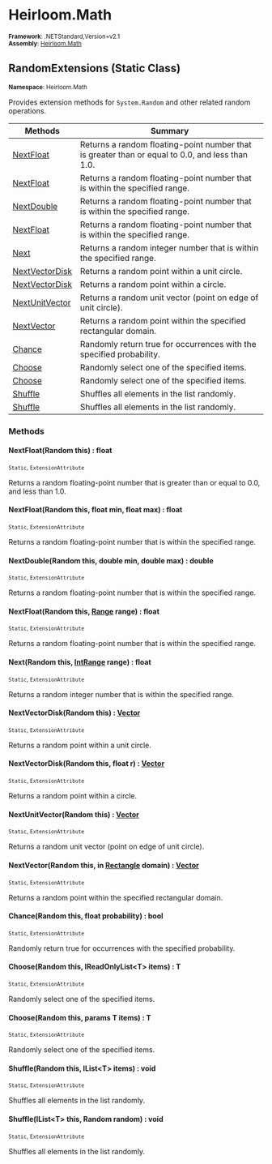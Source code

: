 # Heirloom.Math

<small>**Framework**: .NETStandard,Version=v2.1</small>  
<small>**Assembly**: [Heirloom.Math](../Heirloom.Math/Heirloom.Math.md)</small>  

## RandomExtensions (Static Class)
<small>**Namespace**: Heirloom.Math</sub></small>  

Provides extension methods for `System.Random` and other related random operations.

| Methods                        | Summary                                                                                         |
|--------------------------------|-------------------------------------------------------------------------------------------------|
| [NextFloat](#NEXDC2B233D)      | Returns a random floating-point number that is greater than or equal to 0.0, and less than 1.0. |
| [NextFloat](#NEXDA61B1EF)      | Returns a random floating-point number that is within the specified range.                      |
| [NextDouble](#NEXEFCA8567)     | Returns a random floating-point number that is within the specified range.                      |
| [NextFloat](#NEX34949485)      | Returns a random floating-point number that is within the specified range.                      |
| [Next](#NEXFDB7F181)           | Returns a random integer number that is within the specified range.                             |
| [NextVectorDisk](#NEX211E62B0) | Returns a random point within a unit circle.                                                    |
| [NextVectorDisk](#NEX63ECDA00) | Returns a random point within a circle.                                                         |
| [NextUnitVector](#NEXCF7602C1) | Returns a random unit vector (point on edge of unit circle).                                    |
| [NextVector](#NEX9D3451B7)     | Returns a random point within the specified rectangular domain.                                 |
| [Chance](#CHA4F5BB1DF)         | Randomly return true for occurrences with the specified probability.                            |
| [Choose<T>](#CHO35D979BA)      | Randomly select one of the specified items.                                                     |
| [Choose<T>](#CHOAA1704A7)      | Randomly select one of the specified items.                                                     |
| [Shuffle<T>](#SHU79DAFD52)     | Shuffles all elements in the list randomly.                                                     |
| [Shuffle<T>](#SHU28E3FA21)     | Shuffles all elements in the list randomly.                                                     |

### Methods

#### <a name="NEXDC2B233D"></a>NextFloat(Random this) : float
<small>`Static`, `ExtensionAttribute`</small>

Returns a random floating-point number that is greater than or equal to 0.0, and less than 1.0.


#### <a name="NEXDA61B1EF"></a>NextFloat(Random this, float min, float max) : float
<small>`Static`, `ExtensionAttribute`</small>

Returns a random floating-point number that is within the specified range.


#### <a name="NEXEFCA8567"></a>NextDouble(Random this, double min, double max) : double
<small>`Static`, `ExtensionAttribute`</small>

Returns a random floating-point number that is within the specified range.


#### <a name="NEX34949485"></a>NextFloat(Random this, [Range](Heirloom.Math.Range.md) range) : float
<small>`Static`, `ExtensionAttribute`</small>

Returns a random floating-point number that is within the specified range.


#### <a name="NEXFDB7F181"></a>Next(Random this, [IntRange](Heirloom.Math.IntRange.md) range) : float
<small>`Static`, `ExtensionAttribute`</small>

Returns a random integer number that is within the specified range.


#### <a name="NEX211E62B0"></a>NextVectorDisk(Random this) : [Vector](Heirloom.Math.Vector.md)
<small>`Static`, `ExtensionAttribute`</small>

Returns a random point within a unit circle.


#### <a name="NEX63ECDA00"></a>NextVectorDisk(Random this, float r) : [Vector](Heirloom.Math.Vector.md)
<small>`Static`, `ExtensionAttribute`</small>

Returns a random point within a circle.


#### <a name="NEXCF7602C1"></a>NextUnitVector(Random this) : [Vector](Heirloom.Math.Vector.md)
<small>`Static`, `ExtensionAttribute`</small>

Returns a random unit vector (point on edge of unit circle).


#### <a name="NEX9D3451B7"></a>NextVector(Random this, in [Rectangle](Heirloom.Math.Rectangle.md) domain) : [Vector](Heirloom.Math.Vector.md)
<small>`Static`, `ExtensionAttribute`</small>

Returns a random point within the specified rectangular domain.


#### <a name="CHA4F5BB1DF"></a>Chance(Random this, float probability) : bool
<small>`Static`, `ExtensionAttribute`</small>

Randomly return true for occurrences with the specified probability.


#### <a name="CHO35D979BA"></a>Choose<T>(Random this, IReadOnlyList\<T> items) : T
<small>`Static`, `ExtensionAttribute`</small>

Randomly select one of the specified items.


#### <a name="CHOAA1704A7"></a>Choose<T>(Random this, params T items) : T
<small>`Static`, `ExtensionAttribute`</small>

Randomly select one of the specified items.


#### <a name="SHU79DAFD52"></a>Shuffle<T>(Random this, IList\<T> items) : void
<small>`Static`, `ExtensionAttribute`</small>

Shuffles all elements in the list randomly.


#### <a name="SHU28E3FA21"></a>Shuffle<T>(IList\<T> this, Random random) : void
<small>`Static`, `ExtensionAttribute`</small>

Shuffles all elements in the list randomly.


